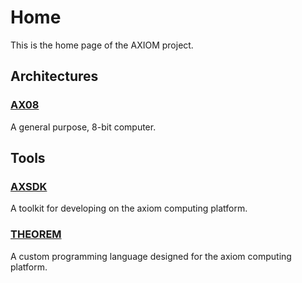 # Home

This is the home page of the AXIOM project.

## Architectures

### [AX08](https://github.com/VoxelPi/AX08)

A general purpose, 8-bit computer.

## Tools

### [AXSDK](https://github.com/VoxelPi/Axiom/)

A toolkit for developing on the axiom computing platform.

### [THEOREM](https://github.com/VoxelPi/Theorem)

A custom programming language designed for the axiom computing platform.
